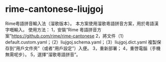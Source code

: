 # rime-cantonese-liujgoj
Rime粵語拼音輸入法（溜歌版本）。
本方案使用溜歌粵語拼音方案，用於粵語漢字嘅輸入。
使用方法：
1，安裝“Rime 粵語拼音方案”https://github.com/rime/rime-cantonese
2，將文件（1）default.custom.yaml；（2）liujgoj.schema.yaml；（3）liujgoj.dict.yaml 複製保存到“用戶文件夾”（或者“用戶設定”）入便。
3，重新部署；
4，重啓電腦（手機無需呢步）。
5，選擇“溜歌粵語拼音”。
